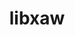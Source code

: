 ---
title: "libxaw"
layout: cache
categories: [package, develop]
meta: {"compilers": ["gcc@11.4.0"], "num_specs": 10, "num_specs_by_stack": {"hep": 10, "root": 10}, "oss": ["ubuntu22.04"], "platforms": ["linux"], "stacks": ["hep", "root"], "targets": ["x86_64_v3"], "versions": ["1.0.16"]}
spec_details: [{"compiler": "gcc@11.4.0", "hash": "62vafekdt4xp2nw4jx7diojeasmxemow", "os": "ubuntu22.04", "platform": "linux", "size": "-", "stacks": ["hep", "root"], "target": "x86_64_v3", "variants": ["build_system=autotools"], "versions": ["1.0.16"]}, {"compiler": "gcc@11.4.0", "hash": "c2p4xnrbvujzcce4ec7eg4cnoux4tfn6", "os": "ubuntu22.04", "platform": "linux", "size": "-", "stacks": ["hep", "root"], "target": "x86_64_v3", "variants": ["build_system=autotools"], "versions": ["1.0.16"]}, {"compiler": "gcc@11.4.0", "hash": "crcb5ykn7e4wlcn4f4bw6jv2g2sxgg4j", "os": "ubuntu22.04", "platform": "linux", "size": "-", "stacks": ["hep", "root"], "target": "x86_64_v3", "variants": ["build_system=autotools"], "versions": ["1.0.16"]}, {"compiler": "gcc@11.4.0", "hash": "hcchaalvlhfcv7sh7qocfcqqazscpug2", "os": "ubuntu22.04", "platform": "linux", "size": "-", "stacks": ["hep", "root"], "target": "x86_64_v3", "variants": ["build_system=autotools"], "versions": ["1.0.16"]}, {"compiler": "gcc@11.4.0", "hash": "id5riiee4ldqqyomhcndjwbycvegt5fo", "os": "ubuntu22.04", "platform": "linux", "size": "-", "stacks": ["hep", "root"], "target": "x86_64_v3", "variants": ["build_system=autotools"], "versions": ["1.0.16"]}, {"compiler": "gcc@11.4.0", "hash": "jaizsdyr5iwf5cm2acpmrel6xrnfb4oe", "os": "ubuntu22.04", "platform": "linux", "size": "-", "stacks": ["hep", "root"], "target": "x86_64_v3", "variants": ["build_system=autotools"], "versions": ["1.0.16"]}, {"compiler": "gcc@11.4.0", "hash": "lafgkxscqh7pp5pijjctgzmvq5al43ow", "os": "ubuntu22.04", "platform": "linux", "size": "-", "stacks": ["hep", "root"], "target": "x86_64_v3", "variants": ["build_system=autotools"], "versions": ["1.0.16"]}, {"compiler": "gcc@11.4.0", "hash": "o4qc6greqh3yurat7dsb6bwwoyou5jvk", "os": "ubuntu22.04", "platform": "linux", "size": "-", "stacks": ["hep", "root"], "target": "x86_64_v3", "variants": ["build_system=autotools"], "versions": ["1.0.16"]}, {"compiler": "gcc@11.4.0", "hash": "xvyltr5n52eqgadmpxsgylgijznpwyau", "os": "ubuntu22.04", "platform": "linux", "size": "-", "stacks": ["hep", "root"], "target": "x86_64_v3", "variants": ["build_system=autotools"], "versions": ["1.0.16"]}, {"compiler": "gcc@11.4.0", "hash": "zy4qgcqyojq677bd7hblvob2xkamgvnr", "os": "ubuntu22.04", "platform": "linux", "size": "-", "stacks": ["hep", "root"], "target": "x86_64_v3", "variants": ["build_system=autotools"], "versions": ["1.0.16"]}]
---